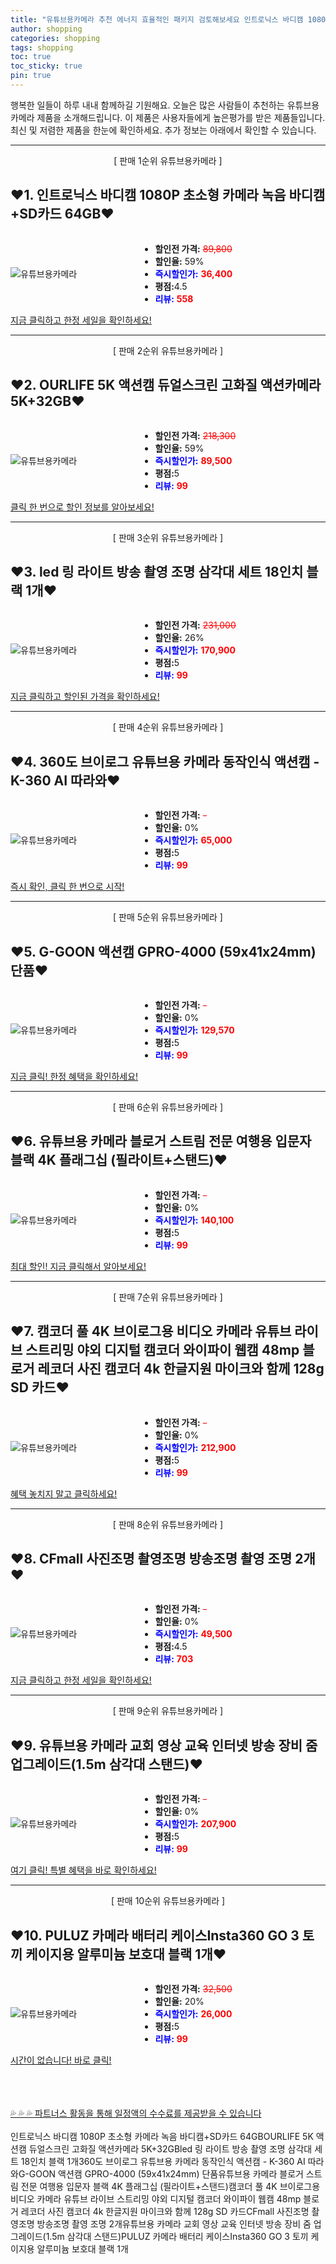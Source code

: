 ```yaml
---
title: "유튜브용카메라 추천 에너지 효율적인 패키지 검토해보세요 인트로닉스 바디캠 1080P 초소형 카메라"
author: shopping
categories: shopping
tags: shopping
toc: true
toc_sticky: true
pin: true
---
```

행복한 일들이 하루 내내 함께하길 기원해요. 오늘은 많은 사람들이 추천하는 유튜브용카메라 제품을 소개해드립니다. 이 제품은 사용자들에게 높은평가를 받은 제품들입니다. 최신 및 저렴한 제품을 한눈에 확인하세요. 추가 정보는 아래에서 확인할 수 있습니다.

---
<p class="toplist" style="margin: 0 auto; display: block; width: fit-content;">[ 판매 1순위 유튜브용카메라 ]</p>

<h2><strong>❤️1. 인트로닉스 바디캠 1080P 초소형 카메라 녹음 바디캠+SD카드 64GB❤️</strong></h2>

<div style="display: flex; align-items: center;">
    <div style="flex: 0.4;">
        <img src="https://thumbnail10.coupangcdn.com/thumbnails/remote/230x230ex/image/vendor_inventory/7e44/60baa3d04b34e6a0bb5f9ba35ca637d1c367fda9ea3cf3eb880447a3197f.jpg" alt="유튜브용카메라" style="max-width: 100%;">
    </div>
    <div style="flex: 0.6; margin-left: 10px;">
        <ul>
            <li><strong>할인전 가격:</strong> <del style="color: red;">89,800</del></li>
            <li><strong>할인율:</strong> 59%</li>
            <li><span style='color:blue'><strong>즉시할인가:</strong></span> <span style='color:red'><strong>36,400</strong></span></li>
            <li><strong>평점:</strong>4.5</li>
            <li><span style='color:blue'><strong>리뷰:</strong></span> <span style='color:red'><strong>558</strong></span></li>
        </ul>
    </div>
</div>
<div class="center">
    <a href="https://William4Davisa.github.io?lptag=AF9450613&subid=githubio&pageKey=7208217322&traceid=V0-153&itemId=18235136258&vendorItemId=87793385502" class="myButton">
        지금 클릭하고 한정 세일을 확인하세요!
    </a>
</div>


---
<p class="toplist" style="margin: 0 auto; display: block; width: fit-content;">[ 판매 2순위 유튜브용카메라 ]</p>

<h2><strong>❤️2. OURLIFE 5K 액션캠 듀얼스크린 고화질 액션카메라 5K+32GB❤️</strong></h2>

<div style="display: flex; align-items: center;">
    <div style="flex: 0.4;">
        <img src="https://thumbnail7.coupangcdn.com/thumbnails/remote/230x230ex/image/vendor_inventory/5a74/0a5a94a024285054c50f510ba105ab2c0ed079ea38e30a3af786d88e3baa.png" alt="유튜브용카메라" style="max-width: 100%;">
    </div>
    <div style="flex: 0.6; margin-left: 10px;">
        <ul>
            <li><strong>할인전 가격:</strong> <del style="color: red;">218,300</del></li>
            <li><strong>할인율:</strong> 59%</li>
            <li><span style='color:blue'><strong>즉시할인가:</strong></span> <span style='color:red'><strong>89,500</strong></span></li>
            <li><strong>평점:</strong>5</li>
            <li><span style='color:blue'><strong>리뷰:</strong></span> <span style='color:red'><strong>99</strong></span></li>
        </ul>
    </div>
</div>
<div class="center">
    <a href="https://William4Davisa.github.io?lptag=AF9450613&subid=githubio&pageKey=7989752335&traceid=V0-153&itemId=22207050025&vendorItemId=89253157463" class="myButton">
        클릭 한 번으로 할인 정보를 알아보세요!
    </a>
</div>


---
<p class="toplist" style="margin: 0 auto; display: block; width: fit-content;">[ 판매 3순위 유튜브용카메라 ]</p>

<h2><strong>❤️3. led 링 라이트 방송 촬영 조명 삼각대 세트 18인치 블랙 1개❤️</strong></h2>

<div style="display: flex; align-items: center;">
    <div style="flex: 0.4;">
        <img src="https://thumbnail6.coupangcdn.com/thumbnails/remote/230x230ex/image/vendor_inventory/647e/0dc40ab18ca194922e90a0ef4e355bd145ebbd3d8bfb66c527aba8693890.jpg" alt="유튜브용카메라" style="max-width: 100%;">
    </div>
    <div style="flex: 0.6; margin-left: 10px;">
        <ul>
            <li><strong>할인전 가격:</strong> <del style="color: red;">231,000</del></li>
            <li><strong>할인율:</strong> 26%</li>
            <li><span style='color:blue'><strong>즉시할인가:</strong></span> <span style='color:red'><strong>170,900</strong></span></li>
            <li><strong>평점:</strong>5</li>
            <li><span style='color:blue'><strong>리뷰:</strong></span> <span style='color:red'><strong>99</strong></span></li>
        </ul>
    </div>
</div>
<div class="center">
    <a href="https://William4Davisa.github.io?lptag=AF9450613&subid=githubio&pageKey=6427954866&traceid=V0-153&itemId=13858559271&vendorItemId=81108538210" class="myButton">
        지금 클릭하고 할인된 가격을 확인하세요!
    </a>
</div>


---
<p class="toplist" style="margin: 0 auto; display: block; width: fit-content;">[ 판매 4순위 유튜브용카메라 ]</p>

<h2><strong>❤️4. 360도 브이로그 유튜브용 카메라 동작인식 액션캠 - K-360 AI 따라와❤️</strong></h2>

<div style="display: flex; align-items: center;">
    <div style="flex: 0.4;">
        <img src="https://thumbnail10.coupangcdn.com/thumbnails/remote/230x230ex/image/vendor_inventory/4308/67e2f2468efe5e36ebdc2d7c7f50554b4d3af32c1923f05dfb636a370c68.jpg" alt="유튜브용카메라" style="max-width: 100%;">
    </div>
    <div style="flex: 0.6; margin-left: 10px;">
        <ul>
            <li><strong>할인전 가격:</strong> <del style="color: red;">-</del></li>
            <li><strong>할인율:</strong> 0%</li>
            <li><span style='color:blue'><strong>즉시할인가:</strong></span> <span style='color:red'><strong>65,000</strong></span></li>
            <li><strong>평점:</strong>5</li>
            <li><span style='color:blue'><strong>리뷰:</strong></span> <span style='color:red'><strong>99</strong></span></li>
        </ul>
    </div>
</div>
<div class="center">
    <a href="https://William4Davisa.github.io?lptag=AF9450613&subid=githubio&pageKey=7106847006&traceid=V0-153&itemId=17754822024&vendorItemId=84919214490" class="myButton">
        즉시 확인, 클릭 한 번으로 시작!
    </a>
</div>


---
<p class="toplist" style="margin: 0 auto; display: block; width: fit-content;">[ 판매 5순위 유튜브용카메라 ]</p>

<h2><strong>❤️5. G-GOON 액션캠 GPRO-4000 (59x41x24mm) 단품❤️</strong></h2>

<div style="display: flex; align-items: center;">
    <div style="flex: 0.4;">
        <img src="https://thumbnail6.coupangcdn.com/thumbnails/remote/230x230ex/image/vendor_inventory/44ef/771bcf5e091dfaf8fb46ab37b283c1692ec5d7a92d863a5529aa2c486299.png" alt="유튜브용카메라" style="max-width: 100%;">
    </div>
    <div style="flex: 0.6; margin-left: 10px;">
        <ul>
            <li><strong>할인전 가격:</strong> <del style="color: red;">-</del></li>
            <li><strong>할인율:</strong> 0%</li>
            <li><span style='color:blue'><strong>즉시할인가:</strong></span> <span style='color:red'><strong>129,570</strong></span></li>
            <li><strong>평점:</strong>5</li>
            <li><span style='color:blue'><strong>리뷰:</strong></span> <span style='color:red'><strong>99</strong></span></li>
        </ul>
    </div>
</div>
<div class="center">
    <a href="https://William4Davisa.github.io?lptag=AF9450613&subid=githubio&pageKey=7357873657&traceid=V0-153&itemId=18949869090&vendorItemId=89464032443" class="myButton">
        지금 클릭! 한정 혜택을 확인하세요!
    </a>
</div>


---
<p class="toplist" style="margin: 0 auto; display: block; width: fit-content;">[ 판매 6순위 유튜브용카메라 ]</p>

<h2><strong>❤️6. 유튜브용 카메라 블로거 스트림 전문 여행용 입문자 블랙 4K 플래그십 (필라이트+스탠드)❤️</strong></h2>

<div style="display: flex; align-items: center;">
    <div style="flex: 0.4;">
        <img src="https://thumbnail8.coupangcdn.com/thumbnails/remote/230x230ex/image/vendor_inventory/efb9/739baa9a3b6db4dbf4ac031978a59f0c29d301bd03162a43373ac0f6cc46.jpg" alt="유튜브용카메라" style="max-width: 100%;">
    </div>
    <div style="flex: 0.6; margin-left: 10px;">
        <ul>
            <li><strong>할인전 가격:</strong> <del style="color: red;">-</del></li>
            <li><strong>할인율:</strong> 0%</li>
            <li><span style='color:blue'><strong>즉시할인가:</strong></span> <span style='color:red'><strong>140,100</strong></span></li>
            <li><strong>평점:</strong>5</li>
            <li><span style='color:blue'><strong>리뷰:</strong></span> <span style='color:red'><strong>99</strong></span></li>
        </ul>
    </div>
</div>
<div class="center">
    <a href="https://William4Davisa.github.io?lptag=AF9450613&subid=githubio&pageKey=8176672015&traceid=V0-153&itemId=23367300778&vendorItemId=90758777997" class="myButton">
        최대 할인! 지금 클릭해서 알아보세요!
    </a>
</div>


---
<p class="toplist" style="margin: 0 auto; display: block; width: fit-content;">[ 판매 7순위 유튜브용카메라 ]</p>

<h2><strong>❤️7. 캠코더 풀 4K 브이로그용 비디오 카메라 유튜브 라이브 스트리밍 야외 디지털 캠코더 와이파이 웹캠 48mp 블로거 레코더 사진 캠코더 4k 한글지원 마이크와 함께 128g SD 카드❤️</strong></h2>

<div style="display: flex; align-items: center;">
    <div style="flex: 0.4;">
        <img src="https://thumbnail6.coupangcdn.com/thumbnails/remote/230x230ex/image/vendor_inventory/ee29/9a1ef776d82597896398475323157481368a1f2cef795ec5bc3cfed457cf.jpg" alt="유튜브용카메라" style="max-width: 100%;">
    </div>
    <div style="flex: 0.6; margin-left: 10px;">
        <ul>
            <li><strong>할인전 가격:</strong> <del style="color: red;">-</del></li>
            <li><strong>할인율:</strong> 0%</li>
            <li><span style='color:blue'><strong>즉시할인가:</strong></span> <span style='color:red'><strong>212,900</strong></span></li>
            <li><strong>평점:</strong>5</li>
            <li><span style='color:blue'><strong>리뷰:</strong></span> <span style='color:red'><strong>99</strong></span></li>
        </ul>
    </div>
</div>
<div class="center">
    <a href="https://William4Davisa.github.io?lptag=AF9450613&subid=githubio&pageKey=7178350380&traceid=V0-153&itemId=18099541004&vendorItemId=90419868981" class="myButton">
        혜택 놓치지 말고 클릭하세요!
    </a>
</div>


---
<p class="toplist" style="margin: 0 auto; display: block; width: fit-content;">[ 판매 8순위 유튜브용카메라 ]</p>

<h2><strong>❤️8. CFmall 사진조명 촬영조명 방송조명 촬영 조명 2개❤️</strong></h2>

<div style="display: flex; align-items: center;">
    <div style="flex: 0.4;">
        <img src="https://thumbnail7.coupangcdn.com/thumbnails/remote/230x230ex/image/vendor_inventory/f6ee/380380125f2dd55a18d107daca990adb130904e5c7dcce932e53e0054bc7.jpg" alt="유튜브용카메라" style="max-width: 100%;">
    </div>
    <div style="flex: 0.6; margin-left: 10px;">
        <ul>
            <li><strong>할인전 가격:</strong> <del style="color: red;">-</del></li>
            <li><strong>할인율:</strong> 0%</li>
            <li><span style='color:blue'><strong>즉시할인가:</strong></span> <span style='color:red'><strong>49,500</strong></span></li>
            <li><strong>평점:</strong>4.5</li>
            <li><span style='color:blue'><strong>리뷰:</strong></span> <span style='color:red'><strong>703</strong></span></li>
        </ul>
    </div>
</div>
<div class="center">
    <a href="https://William4Davisa.github.io?lptag=AF9450613&subid=githubio&pageKey=7660603307&traceid=V0-153&itemId=20408027092&vendorItemId=3588451115" class="myButton">
        지금 클릭하고 한정 세일을 확인하세요!
    </a>
</div>


---
<p class="toplist" style="margin: 0 auto; display: block; width: fit-content;">[ 판매 9순위 유튜브용카메라 ]</p>

<h2><strong>❤️9. 유튜브용 카메라 교회 영상 교육 인터넷 방송 장비 줌 업그레이드(1.5m 삼각대 스탠드)❤️</strong></h2>

<div style="display: flex; align-items: center;">
    <div style="flex: 0.4;">
        <img src="https://thumbnail8.coupangcdn.com/thumbnails/remote/230x230ex/image/vendor_inventory/d55b/fe9eb9c75c053ff1b4c7367f41cff222160c3b345bae8a5b96ca4f760831.png" alt="유튜브용카메라" style="max-width: 100%;">
    </div>
    <div style="flex: 0.6; margin-left: 10px;">
        <ul>
            <li><strong>할인전 가격:</strong> <del style="color: red;">-</del></li>
            <li><strong>할인율:</strong> 0%</li>
            <li><span style='color:blue'><strong>즉시할인가:</strong></span> <span style='color:red'><strong>207,900</strong></span></li>
            <li><strong>평점:</strong>5</li>
            <li><span style='color:blue'><strong>리뷰:</strong></span> <span style='color:red'><strong>99</strong></span></li>
        </ul>
    </div>
</div>
<div class="center">
    <a href="https://William4Davisa.github.io?lptag=AF9450613&subid=githubio&pageKey=7031125395&traceid=V0-153&itemId=17352353328&vendorItemId=84522620675" class="myButton">
        여기 클릭! 특별 혜택을 바로 확인하세요!
    </a>
</div>


---
<p class="toplist" style="margin: 0 auto; display: block; width: fit-content;">[ 판매 10순위 유튜브용카메라 ]</p>

<h2><strong>❤️10. PULUZ 카메라 배터리 케이스Insta360 GO 3 토끼 케이지용 알루미늄 보호대 블랙 1개❤️</strong></h2>

<div style="display: flex; align-items: center;">
    <div style="flex: 0.4;">
        <img src="https://thumbnail9.coupangcdn.com/thumbnails/remote/230x230ex/image/vendor_inventory/edd6/ff37debf2cfe2e73cb216b933b19db303c421e033b8d35fa61e35006c192.jpg" alt="유튜브용카메라" style="max-width: 100%;">
    </div>
    <div style="flex: 0.6; margin-left: 10px;">
        <ul>
            <li><strong>할인전 가격:</strong> <del style="color: red;">32,500</del></li>
            <li><strong>할인율:</strong> 20%</li>
            <li><span style='color:blue'><strong>즉시할인가:</strong></span> <span style='color:red'><strong>26,000</strong></span></li>
            <li><strong>평점:</strong>5</li>
            <li><span style='color:blue'><strong>리뷰:</strong></span> <span style='color:red'><strong>99</strong></span></li>
        </ul>
    </div>
</div>
<div class="center">
    <a href="https://William4Davisa.github.io?lptag=AF9450613&subid=githubio&pageKey=8061777958&traceid=V0-153&itemId=22651172053&vendorItemId=89691109200" class="myButton">
        시간이 없습니다! 바로 클릭!
    </a>
</div>

<br><br><br>[💦 💦 💦 파트너스 활동을 통해 일정액의 수수료를 제공받을 수 있습니다](https://link.coupang.com/a/bcpT2c)<br><br>인트로닉스 바디캠 1080P 초소형 카메라 녹음 바디캠+SD카드 64GBOURLIFE 5K 액션캠 듀얼스크린 고화질 액션카메라 5K+32GBled 링 라이트 방송 촬영 조명 삼각대 세트 18인치 블랙 1개360도 브이로그 유튜브용 카메라 동작인식 액션캠 - K-360 AI 따라와G-GOON 액션캠 GPRO-4000 (59x41x24mm) 단품유튜브용 카메라 블로거 스트림 전문 여행용 입문자 블랙 4K 플래그십 (필라이트+스탠드)캠코더 풀 4K 브이로그용 비디오 카메라 유튜브 라이브 스트리밍 야외 디지털 캠코더 와이파이 웹캠 48mp 블로거 레코더 사진 캠코더 4k 한글지원 마이크와 함께 128g SD 카드CFmall 사진조명 촬영조명 방송조명 촬영 조명 2개유튜브용 카메라 교회 영상 교육 인터넷 방송 장비 줌 업그레이드(1.5m 삼각대 스탠드)PULUZ 카메라 배터리 케이스Insta360 GO 3 토끼 케이지용 알루미늄 보호대 블랙 1개